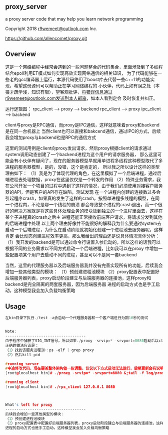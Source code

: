 proxy_server
------------------------------------
a proxy server code that may help you learn network programming

Copyright 2018 r9wemeet@outlook.com Inc.

https://github.com/allencomet/proxy.git

Overview
--------
这是一个网络编程中经常会遇到的一些问题整合的代码集合，里面涉及到了多线程结合epoll利用ET模式如何实现高效实现网络通信的相关知识，
为了代码能够在一些老的gcc编译器上运行，本源代码使用了boost库去代替一些c++11的功能实现，希望这份源码可以帮助正在学习网络编程的
小伙伴，代码上如有误之处（本猿才疏学浅，知识有限），望客观批评，将错误信息通过r9wemeet@outlook.com发送到本人邮箱，如本人看到定会
及时恢复并纠正。

运行逻辑图：
rpc_client --> proxy --> backend
rpc_client --> proxy
ipc_client --> backend


client与proxy是RPC通信，而proxy是IPC通信，这样就意味着proxy和backend是在同一台机器上
当然client也可以直接和bakcend通信，通过IPC的方式，后续我会增加proxy与backend也是RPC的通信方式

这里的测试用例是client向proxy发出请求，然后proxy根据client的请求通过system调用动态创建了一个backend进程为这个用户的请求服务器，
那么这里可能会有小伙伴有疑问了，现在的服务器模型早就用单进程多线程这种模型取代了多进程的服务器模型，是的，没错，这个是肯定的，
所以我之所以设计这样的类型理由如下：
（1）我是为了体现代理的角色，在这里模拟了一个后端进程，通过后端进程去处理数据，proxy在这里仅仅是一个转发的作用
（2）特殊业务需求，我在公司开发一个项目的过程中遇到了这样的情况，由于我们必须使用对接客户服务器的API，但是客户的API存在缺陷，测试发现
在一个进程内创建的连接数过多会引起程序crash，如果真的发生了这样的crash，按照单进程多线程的模型，在同一个进程内，不论是哪一个线程的崩溃
都会导致整个进程的crash退出，而一个很好的解决方案就是将这些具体处理业务的模块放到独立的一个进程里面去，这样在某个子进程真的crash之后主
进程还能正常接收前端客户请求，将请求分发到其他的后端进程中处理
	以上两个理由好像并不能很好的解释我为什么要通过system去启动一个后端进程，为什么在启动阶段就初始化创建一个进程池去服务器呢，这样肯定
会比动态创建进程效率更高，那么我给出的理由还是说具体情况具体分析：
（1）我开发的backend是可以通过命令行设置入参启动的，所以这样的话我可以根据不同的业务需求以不同方式启动一个后端进程，比如我可以在proxy
中增加一些配置项某个用户去启动不同的进程，甚至可以不是同一套backend

当然，这里的代理服务器以及后端服务器我并没有完善实现所有的功能，后续我会增加一些其他类型的模块：
（1）预创建进程池模块
（2）proxy配置表中配置好后端服务器列表，proxy启动阶段建立与后端服务器的连接池，这样proxy和backend是完全隔离的两套服务器，因为后端服务器
进程的启动方式也是手工启动，这种模型我会加入负载均衡策略



Usage
------------------------------------
```cpp
在bin目录下执行./test -a会启动一个代理服务器和一个客户端进行为期10秒的测试


Note:
------------------------------------
由于程序中捕获了SIG_INT信号，所以如果./proxy -srvip=* -srvport=8080启动后以ctrl+c方式尝试停止程序运行是行不通的，
正确的做法应该是：
（1）找到该服务进程ID：ps -elf | grep proxy 
（2）然后kill pid

#running server
#中途修改代码，现在要爸整体架构做一些调整，仅仅以下方式启动无法运行，后续更新会有说明
[root@localhost bin]# ./proxy -srvip=* -srvport=8080 &;tail -f log/proxy.INFO

#running client
[root@localhost bin]# ./rpc_client 127.0.0.1 8080



What's left for proxy
------------------------------------
后续我会增加一些其他类型的模块：
（1）预创建进程池模块
（2）proxy配置表中配置好后端服务器列表，proxy启动阶段建立与后端服务器的连接池，这样proxy和backend是完全隔离的两套服务器，因为后端服务器
进程的启动方式也是手工启动，这种模型我会加入负载均衡策略
